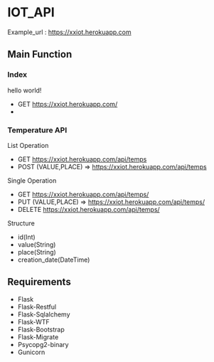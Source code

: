 # IOT_API

Example_url : https://xxiot.herokuapp.com

## Main Function

### Index

hello world!
- GET https://xxiot.herokuapp.com/
- 
### Temperature API

List Operation
- GET https://xxiot.herokuapp.com/api/temps
- POST (VALUE,PLACE) => https://xxiot.herokuapp.com/api/temps

Single Operation
- GET https://xxiot.herokuapp.com/api/temps/<id>
- PUT (VALUE,PLACE) => https://xxiot.herokuapp.com/api/temps/<id>
- DELETE  https://xxiot.herokuapp.com/api/temps/<id>

Structure

- id(Int)
- value(String)
- place(String)
- creation_date(DateTime)

## Requirements

- Flask
- Flask-Restful
- Flask-Sqlalchemy
- Flask-WTF
- Flask-Bootstrap
- Flask-Migrate
- Psycopg2-binary
- Gunicorn
